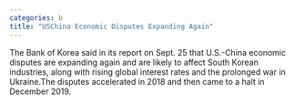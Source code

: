 ```yaml
---
categories: b
title: "USChina Economic Disputes Expanding Again"
---
```

The Bank of Korea said in its report on Sept. 25 that U.S.-China economic disputes are expanding again and are likely to affect South Korean industries, along with rising global interest rates and the prolonged war in Ukraine.The disputes accelerated in 2018 and then came to a halt in December 2019.